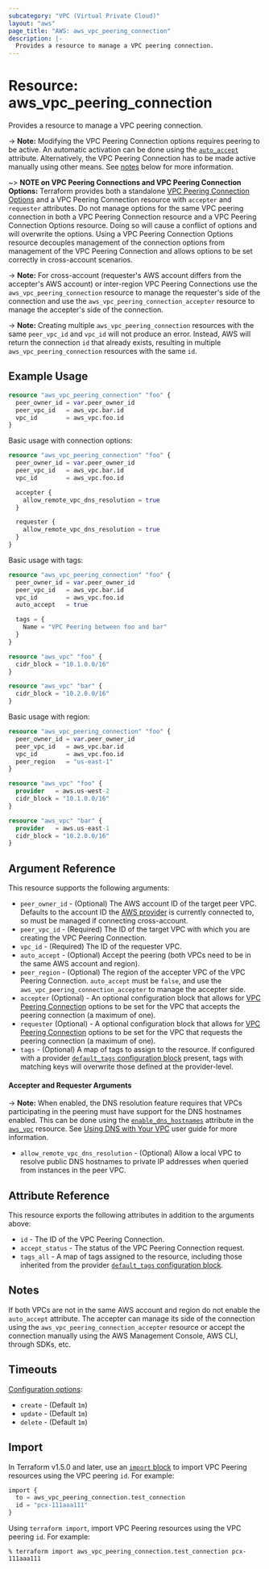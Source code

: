 ```yaml
---
subcategory: "VPC (Virtual Private Cloud)"
layout: "aws"
page_title: "AWS: aws_vpc_peering_connection"
description: |-
  Provides a resource to manage a VPC peering connection.
---
```


# Resource: aws_vpc_peering_connection

Provides a resource to manage a VPC peering connection.

-> **Note:** Modifying the VPC Peering Connection options requires peering to be active. An automatic activation
can be done using the [`auto_accept`](vpc_peering_connection.html#auto_accept) attribute. Alternatively, the VPC Peering
Connection has to be made active manually using other means. See [notes](vpc_peering_connection.html#notes) below for
more information.

~> **NOTE on VPC Peering Connections and VPC Peering Connection Options:** Terraform provides
both a standalone [VPC Peering Connection Options](vpc_peering_connection_options.html) and a VPC Peering Connection
resource with `accepter` and `requester` attributes. Do not manage options for the same VPC peering
connection in both a VPC Peering Connection resource and a VPC Peering Connection Options resource.
Doing so will cause a conflict of options and will overwrite the options.
Using a VPC Peering Connection Options resource decouples management of the connection options from
management of the VPC Peering Connection and allows options to be set correctly in cross-account scenarios.

-> **Note:** For cross-account (requester's AWS account differs from the accepter's AWS account) or inter-region
VPC Peering Connections use the `aws_vpc_peering_connection` resource to manage the requester's side of the
connection and use the `aws_vpc_peering_connection_accepter` resource to manage the accepter's side of the connection.

-> **Note:** Creating multiple `aws_vpc_peering_connection` resources with the same `peer_vpc_id` and `vpc_id` will not produce an error. Instead, AWS will return the connection `id` that already exists, resulting in multiple `aws_vpc_peering_connection` resources with the same `id`.

## Example Usage

```terraform
resource "aws_vpc_peering_connection" "foo" {
  peer_owner_id = var.peer_owner_id
  peer_vpc_id   = aws_vpc.bar.id
  vpc_id        = aws_vpc.foo.id
}
```

Basic usage with connection options:

```terraform
resource "aws_vpc_peering_connection" "foo" {
  peer_owner_id = var.peer_owner_id
  peer_vpc_id   = aws_vpc.bar.id
  vpc_id        = aws_vpc.foo.id

  accepter {
    allow_remote_vpc_dns_resolution = true
  }

  requester {
    allow_remote_vpc_dns_resolution = true
  }
}
```

Basic usage with tags:

```terraform
resource "aws_vpc_peering_connection" "foo" {
  peer_owner_id = var.peer_owner_id
  peer_vpc_id   = aws_vpc.bar.id
  vpc_id        = aws_vpc.foo.id
  auto_accept   = true

  tags = {
    Name = "VPC Peering between foo and bar"
  }
}

resource "aws_vpc" "foo" {
  cidr_block = "10.1.0.0/16"
}

resource "aws_vpc" "bar" {
  cidr_block = "10.2.0.0/16"
}
```

Basic usage with region:

```terraform
resource "aws_vpc_peering_connection" "foo" {
  peer_owner_id = var.peer_owner_id
  peer_vpc_id   = aws_vpc.bar.id
  vpc_id        = aws_vpc.foo.id
  peer_region   = "us-east-1"
}

resource "aws_vpc" "foo" {
  provider   = aws.us-west-2
  cidr_block = "10.1.0.0/16"
}

resource "aws_vpc" "bar" {
  provider   = aws.us-east-1
  cidr_block = "10.2.0.0/16"
}
```

## Argument Reference

This resource supports the following arguments:

* `peer_owner_id` - (Optional) The AWS account ID of the target peer VPC.
   Defaults to the account ID the [AWS provider][1] is currently connected to, so must be managed if connecting cross-account.
* `peer_vpc_id` - (Required) The ID of the target VPC with which you are creating the VPC Peering Connection.
* `vpc_id` - (Required) The ID of the requester VPC.
* `auto_accept` - (Optional) Accept the peering (both VPCs need to be in the same AWS account and region).
* `peer_region` - (Optional) The region of the accepter VPC of the VPC Peering Connection. `auto_accept` must be `false`,
and use the `aws_vpc_peering_connection_accepter` to manage the accepter side.
* `accepter` (Optional) - An optional configuration block that allows for [VPC Peering Connection](https://docs.aws.amazon.com/vpc/latest/peering/what-is-vpc-peering.html) options to be set for the VPC that accepts
the peering connection (a maximum of one).
* `requester` (Optional) - A optional configuration block that allows for [VPC Peering Connection](https://docs.aws.amazon.com/vpc/latest/peering/what-is-vpc-peering.html) options to be set for the VPC that requests
the peering connection (a maximum of one).
* `tags` - (Optional) A map of tags to assign to the resource. If configured with a provider [`default_tags` configuration block](https://registry.terraform.io/providers/hashicorp/aws/latest/docs#default_tags-configuration-block) present, tags with matching keys will overwrite those defined at the provider-level.

#### Accepter and Requester Arguments

-> **Note:** When enabled, the DNS resolution feature requires that VPCs participating in the peering
must have support for the DNS hostnames enabled. This can be done using the [`enable_dns_hostnames`](vpc.html#enable_dns_hostnames) attribute in the [`aws_vpc`](vpc.html) resource. See [Using DNS with Your VPC](http://docs.aws.amazon.com/AmazonVPC/latest/UserGuide/vpc-dns.html) user guide for more information.

* `allow_remote_vpc_dns_resolution` - (Optional) Allow a local VPC to resolve public DNS hostnames to
private IP addresses when queried from instances in the peer VPC.

## Attribute Reference

This resource exports the following attributes in addition to the arguments above:

* `id` - The ID of the VPC Peering Connection.
* `accept_status` - The status of the VPC Peering Connection request.
* `tags_all` - A map of tags assigned to the resource, including those inherited from the provider [`default_tags` configuration block](https://registry.terraform.io/providers/hashicorp/aws/latest/docs#default_tags-configuration-block).

## Notes

If both VPCs are not in the same AWS account and region do not enable the `auto_accept` attribute.
The accepter can manage its side of the connection using the `aws_vpc_peering_connection_accepter` resource
or accept the connection manually using the AWS Management Console, AWS CLI, through SDKs, etc.

## Timeouts

[Configuration options](https://developer.hashicorp.com/terraform/language/resources/syntax#operation-timeouts):

- `create` - (Default `1m`)
- `update` - (Default `1m`)
- `delete` - (Default `1m`)

## Import

In Terraform v1.5.0 and later, use an [`import` block](https://developer.hashicorp.com/terraform/language/import) to import VPC Peering resources using the VPC peering `id`. For example:

```terraform
import {
  to = aws_vpc_peering_connection.test_connection
  id = "pcx-111aaa111"
}
```

Using `terraform import`, import VPC Peering resources using the VPC peering `id`. For example:

```console
% terraform import aws_vpc_peering_connection.test_connection pcx-111aaa111
```

[1]: /docs/providers/aws/index.html
